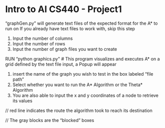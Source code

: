 # Intro to AI CS440 - Project1

“graphGen.py” will generate text files of the expected format for the A* to run on
If you already have text files to work with, skip this step
1. Input the number of columns
2. Input the number of rows
3. Input the number of graph files you want to create


RUN “python graphics.py" # This program visualizes and executes A* on a grid defined by the text file input, a Popup will appear

1. insert the name of the graph you wish to test in the box labeled “file path”
2. Select whether you want to run the A* Algorithm or the Theta* Algorithm
3. You are also able to input the x and y coordinates of a node to retrieve its values

// red line indicates the route the algorithm took to reach its destination

// The gray blocks are the “blocked” boxes
